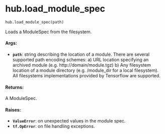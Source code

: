 <div itemscope itemtype="http://developers.google.com/ReferenceObject">
<meta itemprop="name" content="hub.load_module_spec" />
<meta itemprop="path" content="stable" />
</div>

# hub.load_module_spec

``` python
hub.load_module_spec(path)
```

Loads a ModuleSpec from the filesystem.

#### Args:

* <b>`path`</b>: string describing the location of a module. There are several
        supported path encoding schemes:
        a) URL location specifying an archived module
          (e.g. http://domain/module.tgz)
        b) Any filesystem location of a module directory (e.g. /module_dir
           for a local filesystem). All filesystems implementations provided
           by Tensorflow are supported.


#### Returns:

A ModuleSpec.


#### Raises:

* <b>`ValueError`</b>: on unexpected values in the module spec.
* <b>`tf.OpError`</b>: on file handling exceptions.